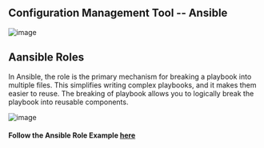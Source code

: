 ## Configuration Management Tool -- Ansible

![image](https://github.com/learn-with-devops/devops/blob/master/Ansible/images/ansible-main.png)


Aansible Roles
--------------------------------------------------------------
In Ansible, the role is the primary mechanism for breaking a playbook into multiple files. This simplifies writing complex playbooks, and it makes them easier to reuse. The breaking of playbook allows you to logically break the playbook into reusable components.

![image](https://github.com/learn-with-devops/devops/blob/master/Ansible/images/tasks.PNG)

#### Follow the Ansible Role Example [here](https://github.com/learn-with-devops/Ansible-Role-Apache)
